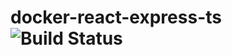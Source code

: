 # docker-react-express-ts ![Build Status](https://travis-ci.com/hemanditwiz/docker-react-express-ts.svg?branch=master)
